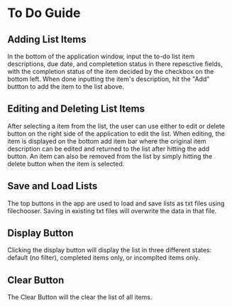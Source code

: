 # To Do Guide
## Adding List Items
In the bottom of the application window, input the to-do list item descriptions, due date, and completetion status in there repesctive fields, with the completion status of the item decided by the checkbox on the bottom left. When done inputting the item's description, hit the "Add" buttton to add the item to the list above. 
## Editing and Deleting List Items
After selecting a item from the list, the user can use either to edit or delete button on the right side of the application to edit the list. When editing, the item is displayed on the bottom add item bar where the original item description can be edited and returned to the list after hitting the add button. An item can also be removed from the list by simply hitting the delete button when the item is selected. 
## Save and Load Lists
The top buttons in the app are used to load and save lists as txt files using filechooser. Saving in existing txt files will overwrite the data in that file. 
## Display Button
Clicking the display button will display the list in three different states: default (no filter), completed items only, or incomplted items only. 
## Clear Button
The Clear Button will the clear the list of all items. 
